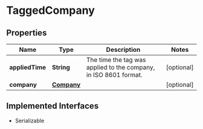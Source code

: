 

# TaggedCompany


## Properties

| Name | Type | Description | Notes |
|------------ | ------------- | ------------- | -------------|
|**appliedTime** | **String** | The time the tag was applied to the company, in ISO 8601 format. |  [optional] |
|**company** | [**Company**](Company.md) |  |  [optional] |


## Implemented Interfaces

* Serializable

